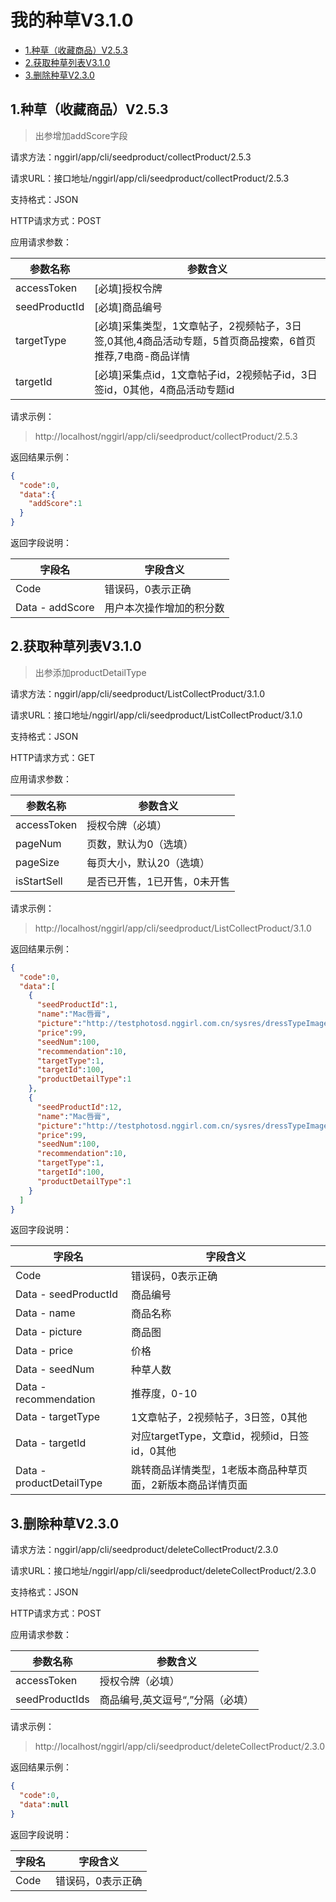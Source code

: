 # 我的种草V3.1.0

* [1.种草（收藏商品）V2.5.3](#1)
* [2.获取种草列表V3.1.0](#2)
* [3.删除种草V2.3.0](#3)


<h2 id="1">1.种草（收藏商品）V2.5.3</h2>

>出参增加addScore字段

请求方法：nggirl/app/cli/seedproduct/collectProduct/2.5.3

请求URL：接口地址/nggirl/app/cli/seedproduct/collectProduct/2.5.3

支持格式：JSON

HTTP请求方式：POST

应用请求参数：

|参数名称	|参数含义
|---|---|
|accessToken|[必填]授权令牌
|seedProductId|[必填]商品编号
|targetType|[必填]采集类型，1文章帖子，2视频帖子，3日签,0其他,4商品活动专题，5首页商品搜索，6首页推荐,7电商-商品详情
|targetId|[必填]采集点id，1文章帖子id，2视频帖子id，3日签id，0其他，4商品活动专题id

请求示例：

> http://localhost/nggirl/app/cli/seedproduct/collectProduct/2.5.3

返回结果示例：
```json
{
  "code":0,
  "data":{
    "addScore":1
  }
}
```

返回字段说明：


|字段名|字段含义|
|---|---|
|Code	|错误码，0表示正确|
|Data - addScore|用户本次操作增加的积分数|


<h2 id="2">2.获取种草列表V3.1.0</h2>

>出参添加productDetailType

请求方法：nggirl/app/cli/seedproduct/ListCollectProduct/3.1.0

请求URL：接口地址/nggirl/app/cli/seedproduct/ListCollectProduct/3.1.0

支持格式：JSON

HTTP请求方式：GET

应用请求参数：

|参数名称	|参数含义
|---|---|
|accessToken|授权令牌（必填）
|pageNum|页数，默认为0（选填）
|pageSize|每页大小，默认20（选填）
|isStartSell|是否已开售，1已开售，0未开售|

请求示例：

> http://localhost/nggirl/app/cli/seedproduct/ListCollectProduct/3.1.0

返回结果示例：
```json
{
  "code":0,
  "data":[
    {
      "seedProductId":1,
      "name":"Mac唇膏",
      "picture":"http://testphotosd.nggirl.com.cn/sysres/dressTypeImage/makeup-list-2.png",
      "price":99,
      "seedNum":100,
      "recommendation":10,
      "targetType":1,
      "targetId":100,
      "productDetailType":1
    },
    {
      "seedProductId":12,
      "name":"Mac唇膏",
      "picture":"http://testphotosd.nggirl.com.cn/sysres/dressTypeImage/makeup-list-2.png",
      "price":99,
      "seedNum":100,
      "recommendation":10,
      "targetType":1,
      "targetId":100,
      "productDetailType":1
    }
  ]
}
```

返回字段说明：

|字段名|字段含义|
|---|---|
|Code	|错误码，0表示正确|
|Data - seedProductId|商品编号|
|Data - name|商品名称|
|Data - picture|商品图|
|Data - price|价格|
|Data - seedNum|种草人数|
|Data - recommendation|推荐度，0-10|
|Data - targetType|1文章帖子，2视频帖子，3日签，0其他|
|Data - targetId| 对应targetType，文章id，视频id，日签id，0其他|
|Data - productDetailType|跳转商品详情类型，1老版本商品种草页面，2新版本商品详情页面|


<h2 id="3">3.删除种草V2.3.0</h2>


请求方法：nggirl/app/cli/seedproduct/deleteCollectProduct/2.3.0

请求URL：接口地址/nggirl/app/cli/seedproduct/deleteCollectProduct/2.3.0

支持格式：JSON

HTTP请求方式：POST

应用请求参数：

|参数名称	|参数含义
|---|---|
|accessToken|授权令牌（必填）|
|seedProductIds|商品编号,英文逗号“,”分隔（必填）|


请求示例：

> http://localhost/nggirl/app/cli/seedproduct/deleteCollectProduct/2.3.0

返回结果示例：
```json
{
  "code":0,
  "data":null
}
```

返回字段说明：


|字段名|字段含义|
|---|---|
|Code	|错误码，0表示正确
